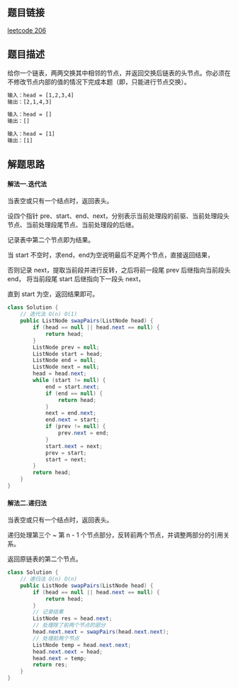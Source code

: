 ## 题目链接

[leetcode 206](https://leetcode.cn/problems/reverse-linked-list/)

## 题目描述

给你一个链表，两两交换其中相邻的节点，并返回交换后链表的头节点。你必须在不修改节点内部的值的情况下完成本题（即，只能进行节点交换）。

```html
输入：head = [1,2,3,4]
输出：[2,1,4,3]

输入：head = []
输出：[]

输入：head = [1]
输出：[1]
```

## 解题思路

#### 解法一.迭代法

当表空或只有一个结点时，返回表头。

设四个指针 pre、start、end、next，分别表示当前处理段的前驱、当前处理段头节点、当前处理段尾节点、当前处理段的后继。 

记录表中第二个节点即为结果。

当 start 不空时，求end，end为空说明最后不足两个节点，直接返回结果，  

否则记录 next，提取当前段并进行反转，之后将前一段尾 prev 后继指向当前段头 end， 将当前段尾 start 后继指向下一段头 next， 

直到 start 为空，返回结果即可。

```java
class Solution {
    // 迭代法 O(n) O(1)
    public ListNode swapPairs(ListNode head) {
        if (head == null || head.next == null) {
            return head;
        }
        ListNode prev = null;
        ListNode start = head;
        ListNode end = null;
        ListNode next = null;
        head = head.next;
        while (start != null) {
            end = start.next;
            if (end == null) {
                return head;
            }
            next = end.next;
            end.next = start;
            if (prev != null) {
                prev.next = end;
            }
            start.next = next;
            prev = start;
            start = next;
        }
        return head;
    }
}
```

#### 解法二.递归法

当表空或只有一个结点时，返回表头。  

递归处理第三个 ~ 第 n - 1 个节点部分，反转前两个节点，并调整两部分的引用关系。

返回原链表的第二个节点。

```JAVA
class Solution {
    // 递归法 O(n) O(n)
    public ListNode swapPairs(ListNode head) {
        if (head == null || head.next == null) {
            return head;
        }
        // 记录结果
        ListNode res = head.next;
        // 处理除了前两个节点的部分
        head.next.next = swapPairs(head.next.next);
        // 处理前两个节点
        ListNode temp = head.next.next;
        head.next.next = head;
        head.next = temp;
        return res;
    }
}
```


